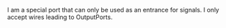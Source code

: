 I am a special port that can only be used as an entrance for signals. I only accept wires leading to OutputPorts.
